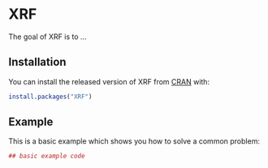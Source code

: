 # XRF

The goal of XRF is to ...

## Installation

You can install the released version of XRF from [CRAN](https://CRAN.R-project.org) with:

``` r
install.packages("XRF")
```

## Example

This is a basic example which shows you how to solve a common problem:

``` r
## basic example code
```

